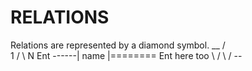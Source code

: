 


# RELATIONS
Relations are represented by a diamond symbol.
             __
            /  \
      1    /    \    N
Ent ------| name |======== Ent here too
           \    /
            \  /
             --
